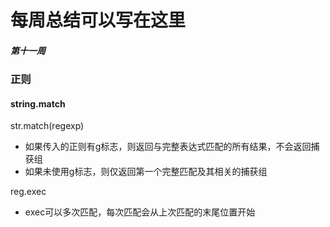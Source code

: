 # 每周总结可以写在这里

##### 第十一周
### 正则

#### string.match

str.match(regexp)

- 如果传入的正则有g标志，则返回与完整表达式匹配的所有结果，不会返回捕获组
- 如果未使用g标志，则仅返回第一个完整匹配及其相关的捕获组

reg.exec

- exec可以多次匹配，每次匹配会从上次匹配的末尾位置开始